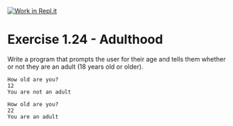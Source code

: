 [![Work in Repl.it](https://classroom.github.com/assets/work-in-replit-14baed9a392b3a25080506f3b7b6d57f295ec2978f6f33ec97e36a161684cbe9.svg)](https://classroom.github.com/online_ide?assignment_repo_id=7462278&assignment_repo_type=AssignmentRepo)
# Exercise 1.24 - Adulthood

Write a program that prompts the user for their age and tells them whether or not they are an adult (18 years old or older).

```plaintext
How old are you?
12
You are not an adult
```

```plaintext
How old are you?
22
You are an adult
```
